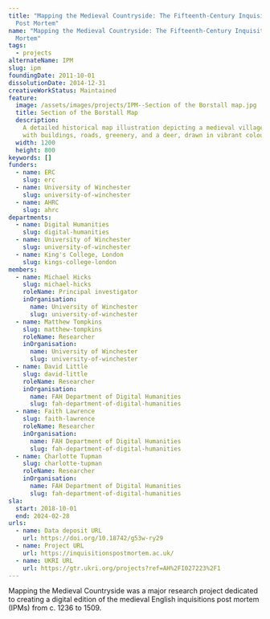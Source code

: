 ```yaml
---
title: "Mapping the Medieval Countryside: The Fifteenth-Century Inquisitions
  Post Mortem"
name: "Mapping the Medieval Countryside: The Fifteenth-Century Inquisitions Post
  Mortem"
tags:
  - projects
alternateName: IPM
slug: ipm
foundingDate: 2011-10-01
dissolutionDate: 2014-12-31
creativeWorkStatus: Maintained
feature:
  image: /assets/images/projects/IPM--Section of the Borstall map.jpg
  title: Section of the Borstall Map
  description:
    A detailed historical map illustration depicting a medieval village
    with buildings, roads, greenery, and a deer, drawn in vibrant colours.
  width: 1200
  height: 800
keywords: []
funders:
  - name: ERC
    slug: erc
  - name: University of Winchester
    slug: university-of-winchester
  - name: AHRC
    slug: ahrc
departments:
  - name: Digital Humanities
    slug: digital-humanities
  - name: University of Winchester
    slug: university-of-winchester
  - name: King's College, London
    slug: kings-college-london
members:
  - name: Michael Hicks
    slug: michael-hicks
    roleName: Principal investigator
    inOrganisation:
      name: University of Winchester
      slug: university-of-winchester
  - name: Matthew Tompkins
    slug: matthew-tompkins
    roleName: Researcher
    inOrganisation:
      name: University of Winchester
      slug: university-of-winchester
  - name: David Little
    slug: david-little
    roleName: Researcher
    inOrganisation:
      name: FAH Department of Digital Humanities
      slug: fah-department-of-digital-humanities
  - name: Faith Lawrence
    slug: faith-lawrence
    roleName: Researcher
    inOrganisation:
      name: FAH Department of Digital Humanities
      slug: fah-department-of-digital-humanities
  - name: Charlotte Tupman
    slug: charlotte-tupman
    roleName: Researcher
    inOrganisation:
      name: FAH Department of Digital Humanities
      slug: fah-department-of-digital-humanities
sla:
  start: 2018-10-01
  end: 2024-02-28
urls:
  - name: Data deposit URL
    url: https://doi.org/10.18742/g53w-ry29
  - name: Project URL
    url: https://inquisitionspostmortem.ac.uk/
  - name: UKRI URL
    url: https://gtr.ukri.org/projects?ref=AH%2FI027223%2F1
---
```


Mapping the Medieval Countryside was a major research project dedicated to creating a digital edition of the medieval English inquisitions post mortem (IPMs) from c. 1236 to 1509.
